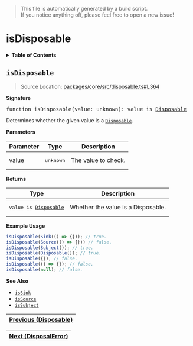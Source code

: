 > This file is automatically generated by a build script.<br>If you notice anything off, please feel free to open a new issue!

# isDisposable

<details><summary><b>Table of Contents</b></summary><br>

1. [<code>isDisposable</code>](#isDisposable)</details>

## <a name="isDisposable"></a><code>isDisposable</code>

> Source Location: [packages\/core\/src\/disposable.ts#L364](..\/..\/packages\/core\/src\/disposable.ts#L364)

<b>Signature</b>

<pre>function isDisposable(value: unknown): value is <a href="00-Disposable.md#Disposable-Interface">Disposable</a></pre>

Determines whether the given value is a <code>[Disposable](00-Disposable.md#Disposable)</code>.

<b>Parameters</b>

| Parameter | Type | Description |
| --- | --- | --- |
| value | <pre lang="ts">unknown</pre> | The value to check. |

<b>Returns</b>

| Type | Description |
| --- | --- |
| <pre>value is [Disposable](00-Disposable.md#Disposable-Interface)</pre> | Whether the value is a Disposable. |

<b>Example Usage</b>

```ts
isDisposable(Sink(() => {})); // true.
isDisposable(Source(() => {})) // false.
isDisposable(Subject()); // true.
isDisposable(Disposable()); // true.
isDisposable({}); // false.
isDisposable(() => {}); // false.
isDisposable(null); // false.
```

<b>See Also</b>

- <code>[isSink](..\/03-api-source\/03-isSink.md#isSink)</code>
- <code>[isSource](..\/03-api-source\/01-isSource.md#isSource)</code>
- <code>[isSubject](..\/05-api-subject\/01-isSubject.md#isSubject)</code><br>

| [Previous \(Disposable\)](00-Disposable.md#readme) |
| --- |

<div align="right">

| [Next \(DisposalError\)](02-DisposalError.md#readme) |
| --- |
</div>
